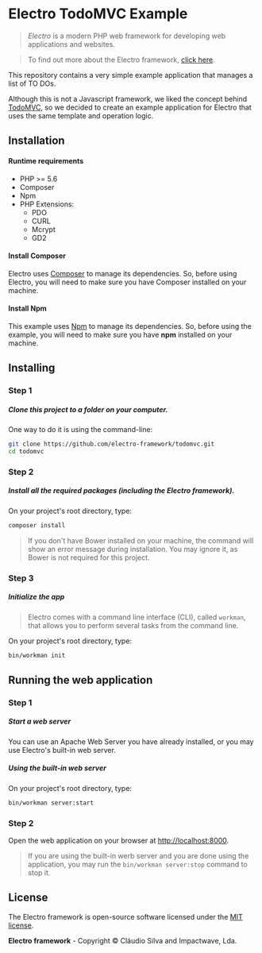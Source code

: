 # Electro TodoMVC Example

> *Electro* is a modern PHP web framework for developing web applications and websites.

> To find out more about the Electro framework, [click here](https://github.com/electro-framework/electro).

This repository contains a very simple example application that manages a list of TO DOs.

Although this is not a Javascript framework, we liked the concept behind [TodoMVC](http://todomvc.com), so we decided to create an example application for Electro that uses the same template and operation logic.


## Installation

#### Runtime requirements

- PHP >= 5.6
- Composer
- Npm
- PHP Extensions:
  - PDO
  - CURL
  - Mcrypt
  - GD2

#### Install Composer

Electro uses [Composer](http://getcomposer.org) to manage its dependencies. So, before using Electro, you will need to make sure you have Composer installed on your machine.

#### Install Npm

This example uses [Npm](https://www.npmjs.com/get-npm) to manage its dependencies. So, before using the example, you will need to make sure you have **npm** installed on your machine.

## Installing

### Step 1

##### Clone this project to a folder on your computer.

One way to do it is using the command-line:

```bash
git clone https://github.com/electro-framework/todomvc.git
cd todomvc
```

### Step 2

##### Install all the required packages (including the Electro framework).

On your project's root directory, type:

```bash
composer install
```

> If you don't have Bower installed on your machine, the command will show an error message during installation. You may ignore it, as Bower is not required for this project.

### Step 3

##### Initialize the app

> Electro comes with a command line interface (CLI), called `workman`, that allows you to perform several tasks from the command line.

On your project's root directory, type:

```bash
bin/workman init
```

## Running the web application

### Step 1

##### Start a web server

You can use an Apache Web Server you have already installed, or you may use Electro's built-in web server.

##### Using the built-in web server

On your project's root directory, type:

```bash
bin/workman server:start
```

### Step 2

Open the web application on your browser at [http://localhost:8000](http://localhost:8000).

> If you are using the built-in werb server and you are done using the application, you may run the `bin/workman server:stop` command to stop it.

## License

The Electro framework is open-source software licensed under the [MIT license](http://opensource.org/licenses/MIT).

**Electro framework** - Copyright &copy; Cláudio Silva and Impactwave, Lda.
